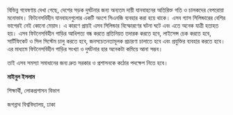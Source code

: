 বিভিন্ন গবেষণায় দেখা গেছে, দেশের সড়ক দুর্ঘটনার জন্য অন্যতম দায়ী যানবাহনের অতিরিক্ত গতি ও চালকদের বেপরোয়া মনোভাব। ফিটনেসবিহীন যানবাহনগুলোর একটি অংশে সিএনজি ব্যবহার করা হয়ে থাকে। এসব গ্যাস সিলিন্ডারের বেশির ভাগেরই নেই কোনো মেয়াদ। এ কারণে প্রায়ই এসব সিলিন্ডার বিস্ফোরণের ঘটনা ঘটে এবং এতে অনেক যাত্রী হতাহত হয়। এসব ফিটনেসবিহীন গাড়ির আধিপত্য বন্ধ করতে প্রতিনিয়ত তদারক করতে হবে, লাইসেন্স চেক করতে হবে, সার্টিফিকেট ও সিল সিস্টেম চালু করতে হবে, জনসচেতনতামূলক প্রচারণা চালাতে হবে এবং প্রযুক্তির ব্যবহার করতে হবে। এর মাধ্যমে ফিটনেসবিহীন গাড়ির সংখ্যা ও দুর্ঘটনার হার অনেকটা কমিয়ে আনা সম্ভব।

তাই এসব সমস্যা সমাধানের জন্য দ্রুত সরকার ও প্রশাসনকে কঠোর পদক্ষেপ নিতে হবে।

**মাইনুল ইসলাম**

শিক্ষার্থী, লোকপ্রশাসন বিভাগ

জগন্নাথ বিশ্ববিদ্যালয়, ঢাকা
